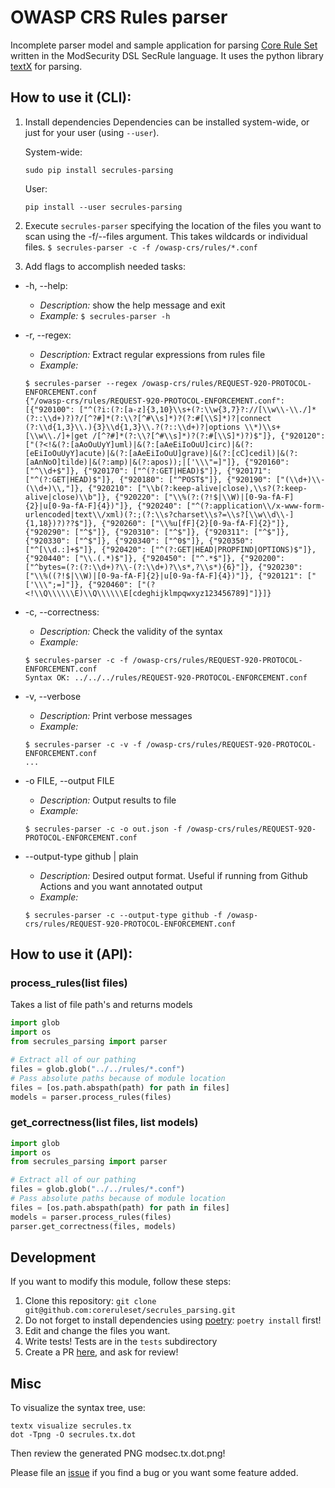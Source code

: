 # OWASP CRS Rules parser

Incomplete parser model and sample application for parsing [Core Rule Set](https://github.com/coreruleset/coreruleset/) written in the ModSecurity DSL SecRule language. It uses the python library [textX](http://www.igordejanovic.net/textX/) for parsing.

## How to use it (CLI):

1. Install dependencies
    Dependencies can be installed system-wide, or just for your user (using `--user`).

    System-wide:
    ```shell
    sudo pip install secrules-parsing
    ```
    User:
    ```shell
    pip install --user secrules-parsing
    ```

2. Execute `secrules-parser` specifying the location of the files you want to scan using the -f/--files argument. This takes wildcards or individual files.
   `$ secrules-parser -c -f /owasp-crs/rules/*.conf`

3. Add flags to accomplish needed tasks:

 - -h, --help:
    * *Description:* show the help message and exit
    * *Example:* `$ secrules-parser -h`

 - -r, --regex:
    * *Description:* Extract regular expressions from rules file
    * *Example:*
    ```shell
    $ secrules-parser --regex /owasp-crs/rules/REQUEST-920-PROTOCOL-ENFORCEMENT.conf
    {"/owasp-crs/rules/REQUEST-920-PROTOCOL-ENFORCEMENT.conf": [{"920100": ["^(?i:(?:[a-z]{3,10}\\s+(?:\\w{3,7}?://[\\w\\-\\./]*(?::\\d+)?)?/[^?#]*(?:\\?[^#\\s]*)?(?:#[\\S]*)?|connect (?:\\d{1,3}\\.){3}\\d{1,3}\\.?(?::\\d+)?|options \\*)\\s+[\\w\\./]+|get /[^?#]*(?:\\?[^#\\s]*)?(?:#[\\S]*)?)$"]}, {"920120": ["(?<!&(?:[aAoOuUyY]uml)|&(?:[aAeEiIoOuU]circ)|&(?:[eEiIoOuUyY]acute)|&(?:[aAeEiIoOuU]grave)|&(?:[cC]cedil)|&(?:[aAnNoO]tilde)|&(?:amp)|&(?:apos));|['\\\"=]"]}, {"920160": ["^\\d+$"]}, {"920170": ["^(?:GET|HEAD)$"]}, {"920171": ["^(?:GET|HEAD)$"]}, {"920180": ["^POST$"]}, {"920190": ["(\\d+)\\-(\\d+)\\,"]}, {"920210": ["\\b(?:keep-alive|close),\\s?(?:keep-alive|close)\\b"]}, {"920220": ["\\%(?:(?!$|\\W)|[0-9a-fA-F]{2}|u[0-9a-fA-F]{4})"]}, {"920240": ["^(?:application\\/x-www-form-urlencoded|text\\/xml)(?:;(?:\\s?charset\\s?=\\s?[\\w\\d\\-]{1,18})?)??$"]}, {"920260": ["\\%u[fF]{2}[0-9a-fA-F]{2}"]}, {"920290": ["^$"]}, {"920310": ["^$"]}, {"920311": ["^$"]}, {"920330": ["^$"]}, {"920340": ["^0$"]}, {"920350": ["^[\\d.:]+$"]}, {"920420": ["^(?:GET|HEAD|PROPFIND|OPTIONS)$"]}, {"920440": ["\\.(.*)$"]}, {"920450": ["^.*$"]}, {"920200": ["^bytes=(?:(?:\\d+)?\\-(?:\\d+)?\\s*,?\\s*){6}"]}, {"920230": ["\\%((?!$|\\W)|[0-9a-fA-F]{2}|u[0-9a-fA-F]{4})"]}, {"920121": ["['\\\";=]"]}, {"920460": ["(?<!\\Q\\\\\\E)\\Q\\\\\\E[cdeghijklmpqwxyz123456789]"]}]}
    ```

 * -c, --correctness:
    * *Description:* Check the validity of the syntax
    * *Example:*
    ```
    $ secrules-parser -c -f /owasp-crs/rules/REQUEST-920-PROTOCOL-ENFORCEMENT.conf
    Syntax OK: ../../../rules/REQUEST-920-PROTOCOL-ENFORCEMENT.conf
    ```

 * -v, --verbose
    * *Description:* Print verbose messages
    * *Example:*
    ```
    $ secrules-parser -c -v -f /owasp-crs/rules/REQUEST-920-PROTOCOL-ENFORCEMENT.conf
    ...
    ```

 * -o FILE, --output FILE
    * *Description:* Output results to file
    * *Example:*
    ```
    $ secrules-parser -c -o out.json -f /owasp-crs/rules/REQUEST-920-PROTOCOL-ENFORCEMENT.conf    
    ```

 * --output-type github | plain
    * *Description:* Desired output format. Useful if running from Github Actions and you want annotated output
    * *Example:*
    ```
    $ secrules-parser -c --output-type github -f /owasp-crs/rules/REQUEST-920-PROTOCOL-ENFORCEMENT.conf
    ```

## How to use it (API):

### process_rules(list files)
Takes a list of file path's and returns models
```python
import glob
import os
from secrules_parsing import parser

# Extract all of our pathing
files = glob.glob("../../rules/*.conf")
# Pass absolute paths because of module location
files = [os.path.abspath(path) for path in files]
models = parser.process_rules(files)
```

### get_correctness(list files, list models)
```python
import glob
import os
from secrules_parsing import parser

# Extract all of our pathing
files = glob.glob("../../rules/*.conf")
# Pass absolute paths because of module location
files = [os.path.abspath(path) for path in files]
models = parser.process_rules(files)
parser.get_correctness(files, models)
```

## Development

If you want to modify this module, follow these steps:
1. Clone this repository: `git clone git@github.com:coreruleset/secrules_parsing.git`
1. Do not forget to install dependencies using [poetry](https://python-poetry.org/docs/): `poetry install` first!
1. Edit and change the files you want.
1. Write tests! Tests are in the `tests` subdirectory
1. Create a PR [here](https://github.com/coreruleset/secrules_parsing/compare), and ask for review!

## Misc

To visualize the syntax tree, use:

```
textx visualize secrules.tx
dot -Tpng -O secrules.tx.dot
```

Then review the generated PNG modsec.tx.dot.png!

Please file an [issue](https://github.com/coreruleset/secrules_parsing/issues) if you find a bug or you want some feature added.
